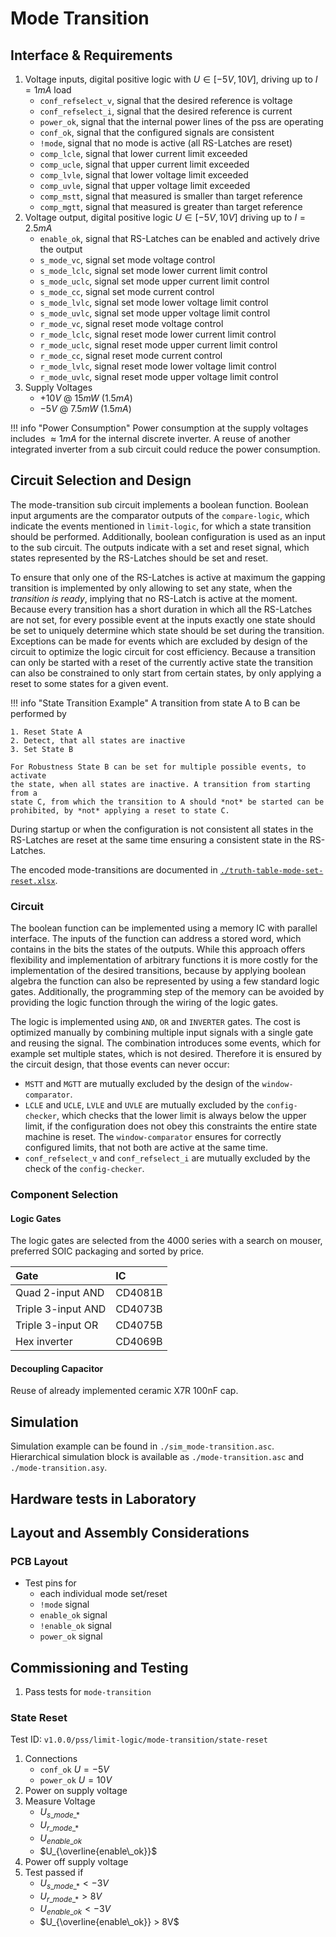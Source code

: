 # Mode Transition

## Interface & Requirements

1. Voltage inputs, digital positive logic with $U \in [-5V, 10V]$, driving up
   to $I = 1 mA$ load
    - `conf_refselect_v`, signal that the desired reference is voltage
    - `conf_refselect_i`, signal that the desired reference is current
    - `power_ok`, signal that the internal power lines of the pss are
    operating
    - `conf_ok`, signal that the configured signals are consistent
    - `!mode`, signal that no mode is active (all RS-Latches are reset)
    - `comp_lcle`, signal that lower current limit exceeded
    - `comp_ucle`, signal that upper current limit exceeded
    - `comp_lvle`, signal that lower voltage limit exceeded
    - `comp_uvle`, signal that upper voltage limit exceeded
    - `comp_mstt`, signal that measured is smaller than target reference
    - `comp_mgtt`, signal that measured is greater than target reference
2. Voltage output, digital positive logic $U \in [-5V, 10V]$ driving up to $I =
   2.5mA$
    - `enable_ok`, signal that RS-Latches can be enabled and actively drive the
    output
    - `s_mode_vc`, signal set mode voltage control
    - `s_mode_lclc`, signal set mode lower current limit control
    - `s_mode_uclc`, signal set mode upper current limit control
    - `s_mode_cc`, signal set mode current control
    - `s_mode_lvlc`, signal set mode lower voltage limit control
    - `s_mode_uvlc`, signal set mode upper voltage limit control
    - `r_mode_vc`, signal reset mode voltage control
    - `r_mode_lclc`, signal reset mode lower current limit control
    - `r_mode_uclc`, signal reset mode upper current limit control
    - `r_mode_cc`, signal reset mode current control
    - `r_mode_lvlc`, signal reset mode lower voltage limit control
    - `r_mode_uvlc`, signal reset mode upper voltage limit control
3. Supply Voltages
    - $+10V$ @ $15mW$ ($1.5mA$)
    - $-5V$ @ $7.5mW$ ($1.5mA$)

!!! info "Power Consumption"
    Power consumption at the supply voltages includes $\approx 1mA$ for the
    internal discrete inverter. A reuse of another integrated inverter from a
    sub circuit could reduce the power consumption.

## Circuit Selection and Design

The mode-transition sub circuit implements a boolean function. Boolean input
arguments are the comparator outputs of the `compare-logic`, which indicate the
events mentioned in `limit-logic`, for which a state transition should be
performed. Additionally, boolean configuration is used as an input to the sub
circuit.
The outputs indicate with a set and reset signal, which states represented by
the RS-Latches should be set and reset.

To ensure that only one of the RS-Latches is active at maximum the gapping
transition is implemented by only allowing to set any state, when the
_transition is ready_, implying that no RS-Latch is active at the moment.
Because every transition has a short duration in which all the RS-Latches are
not set, for every possible event at the inputs exactly one state should be set
to uniquely determine which state should be set during the transition.
Exceptions can be made for events which are excluded by design of the circuit
to optimize the logic circuit for cost efficiency.
Because a transition can only be started with a reset of the currently active
state the transition can also be constrained to only start from certain states,
by only applying a reset to some states for a given event.

!!! info "State Transition Example"
    A transition from state A to B can be performed by

    1. Reset State A
    2. Detect, that all states are inactive
    3. Set State B

    For Robustness State B can be set for multiple possible events, to activate
    the state, when all states are inactive. A transition from starting from a
    state C, from which the transition to A should *not* be started can be
    prohibited, by *not* applying a reset to state C.

During startup or when the configuration is not consistent all states in the
RS-Latches are reset at the same time ensuring a consistent state in the
RS-Latches.

The encoded mode-transitions are documented in
[`./truth-table-mode-set-reset.xlsx`](./truth-table-mode-set-reset.xlsx).

### Circuit

The boolean function can be implemented using a memory IC with parallel
interface. The inputs of the function can address a stored word, which contains
in the bits the states of the outputs. While this approach offers flexibility
and implementation of arbitrary functions it is more costly for the
implementation of the desired transitions, because by applying boolean algebra
the function can also be represented by using a few standard logic gates.
Additionally, the programming step of the memory can be avoided by providing
the logic function through the wiring of the logic gates.

The logic is implemented using `AND`, `OR` and `INVERTER` gates. The cost is
optimized manually by combining multiple input signals with a single gate and
reusing the signal. The combination introduces some events, which for example
set multiple states, which is not desired. Therefore it is ensured by the
circuit design, that those events can never occur:

- `MSTT` and `MGTT` are mutually excluded by the design of the
`window-comparator`.
- `LCLE` and `UCLE`, `LVLE` and `UVLE` are mutually excluded by the
`config-checker`, which checks that the lower limit is always below the upper
limit, if the configuration does not obey this constraints the entire state
machine is reset. The `window-comparator` ensures for correctly configured
limits, that not both are active at the same time.
- `conf_refselect_v` and `conf_refselect_i` are mutually excluded by the check
of the `config-checker`.

### Component Selection

#### Logic Gates

The logic gates are selected from the 4000 series with a search on mouser,
preferred SOIC packaging and sorted by price.

| Gate               | IC      |
| :----------------- | :------ |
| Quad 2-input AND   | CD4081B |
| Triple 3-input AND | CD4073B |
| Triple 3-input OR  | CD4075B |
| Hex inverter       | CD4069B |

#### Decoupling Capacitor

Reuse of already implemented ceramic X7R 100nF cap.

## Simulation

Simulation example can be found in `./sim_mode-transition.asc`.
Hierarchical simulation block is available as `./mode-transition.asc` and
`./mode-transition.asy`.

## Hardware tests in Laboratory

## Layout and Assembly Considerations

### PCB Layout

- Test pins for
    - each individual mode set/reset
    - `!mode` signal
    - `enable_ok` signal
    - `!enable_ok` signal
    - `power_ok` signal

## Commissioning and Testing

1. Pass tests for `mode-transition`

### State Reset

Test ID: `v1.0.0/pss/limit-logic/mode-transition/state-reset`

1. Connections
    - `conf_ok` $U = -5V$
    - `power_ok` $U = 10V$
2. Power on supply voltage
3. Measure Voltage
    - $U_{s\_mode\_*}$
    - $U_{r\_mode\_*}$
    - $U_{enable\_ok}$
    - $U_{\overline{enable\_ok}}$
4. Power off supply voltage
5. Test passed if
    - $U_{s\_mode\_*} < -3V$
    - $U_{r\_mode\_*} > 8V$
    - $U_{enable\_ok} < -3V$
    - $U_{\overline{enable\_ok}} > 8V$
